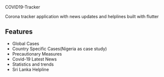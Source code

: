 COVID19-Tracker

Corona tracker application with news updates and helplines built with flutter





##  Features
-  Global Cases
- Country Specific Cases(Nigeria as case study)
-  Precautionary Measures
-  Covid-19 Latest News
-  Statistics and trends
- Sri Lanka Helpline
